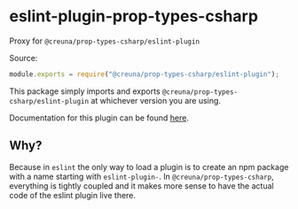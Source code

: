 # eslint-plugin-prop-types-csharp

Proxy for `@creuna/prop-types-csharp/eslint-plugin`

Source:

```js
module.exports = require("@creuna/prop-types-csharp/eslint-plugin");
```

This package simply imports and exports `@creuna/prop-types-csharp/eslint-plugin` at whichever version you are using.

Documentation for this plugin can be found [here](https://github.com/Creuna-Oslo/prop-types-csharp#eslint).

## Why?

Because in `eslint` the only way to load a plugin is to create an npm package with a name starting with `eslint-plugin-`. In `@creuna/prop-types-csharp`, everything is tightly coupled and it makes more sense to have the actual code of the eslint plugin live there.
